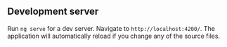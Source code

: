 ## Development server

Run `ng serve` for a dev server. Navigate to `http://localhost:4200/`. The application will automatically reload if you change any of the source files.



